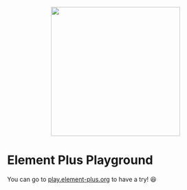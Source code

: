 <p align="center">
  <img width="300px" src="https://user-images.githubusercontent.com/10731096/95823103-9ce15780-0d5f-11eb-8010-1bd1b5910d4f.png">
</p>

# Element Plus Playground

You can go to [play.element-plus.org](https://play.element-plus.org/) to have a try! 😆
